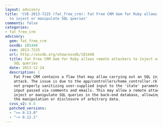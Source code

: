 ```yaml
---
layout: advisory
title: 'CVE-2013-7225 (fat_free_crm): Fat Free CRM Gem for Ruby allows remote attackers
  to inject or manipulate SQL queries'
comments: false
categories:
- fat_free_crm
advisory:
  gem: fat_free_crm
  osvdb: 101448
  cve: 2013-7225
  url: http://osvdb.org/show/osvdb/101448
  title: Fat Free CRM Gem for Ruby allows remote attackers to inject or manipulate
    SQL queries
  date: 2013-12-24
  description: |
    Fat Free CRM contains a flaw that may allow carrying out an SQL injection
    attack. The issue is due to the app/controllers/home_controller.rb script
    not properly sanitizing user-supplied input to the 'state' parameter or
    input passed via comments and emails. This may allow a remote attacker to
    inject or manipulate SQL queries in the back-end database, allowing for
    the manipulation or disclosure of arbitrary data.
  cvss_v2: 6.5
  patched_versions:
  - ">= 0.13.0"
  - "~> 0.12.1"
---
```

